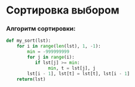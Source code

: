 # Сортировка выбором

### Алгоритм сортировки:
```py
def my_sort(lst):
    for i in range(len(lst), 1, -1):
        min = -999999999
        for j in range(i):
           if lst[j] >= min:
                min, t = lst[j], j
        lst[i - 1], lst[t] = lst[t], lst[i - 1]
    return(lst)
```
